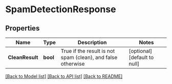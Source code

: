 # SpamDetectionResponse

## Properties
Name | Type | Description | Notes
------------ | ------------- | ------------- | -------------
**CleanResult** | **bool** | True if the result is not spam (clean), and false otherwise | [optional] [default to null]

[[Back to Model list]](../README.md#documentation-for-models) [[Back to API list]](../README.md#documentation-for-api-endpoints) [[Back to README]](../README.md)



